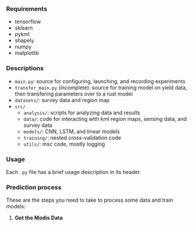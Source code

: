 

### Requirements

* tensorflow
* sklearn
* pykml
* shapely
* numpy
* matplotlib


### Descriptions

* `main.py`: source for configuring, launching, and recording experiments
* `transfer_main.py` (incomplete): source for training model on yield data, then transfering parameters over to a rust model
* `datasets/`: survey data and region map
* `src/`
  * `analysis/`: scripts for analyzing data and results
  * `data/`: code for interacting with kml region maps, sensing data, and survey data
  * `models/`: CNN, LSTM, and linear models
  * `training/`: nested cross-validation code
  * `utils/`: msc code, mostly logging


### Usage

Each `.py` file has a brief usage description in its header.


### Prediction process

These are the steps you need to take to process some data and train models:

1. **Get the Modis Data**


